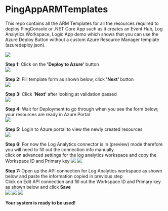
# PingAppARMTemplates
This repo contains all the ARM Templates for all the resources required to deploy PingConsole or .NET Core App such as it creates an Event Hub, Log Analytics Workspace, Logic App demo which shows that you can use the Azure Deploy Button without a custom Azure Resource Manager template (azuredeploy.json).


<a href="https://azuredeploy.net/" target="_blank"><img src="http://azuredeploy.net/deploybutton.png"/></a>

<b>Step 1:</b> Click on the <b>'Deploy to Azure'</b> button </br>
<img src="https://komalsandboxdiag.blob.core.windows.net/pingarmtemplatereadmefiles/0.png">


<b>Step 2:</b> Fill template form as shown below, click <b>'Next' </b>button </br>
<img src="https://komalsandboxdiag.blob.core.windows.net/pingarmtemplatereadmefiles/1.png">

<b>Step 3:</b> Click <b>'Next' </b> after looking at validation passed </br>
<img src="https://komalsandboxdiag.blob.core.windows.net/pingarmtemplatereadmefiles/2.png">

<b>Step 4:</b> Wait for Deployment to go through when you see the form below; your resources are ready in Azure Portal </br>
<img src="https://komalsandboxdiag.blob.core.windows.net/pingarmtemplatereadmefiles/4.png">

<b>Step 5:</b> Login to Azure portal to view the newly created resources </br>
<img src="https://komalsandboxdiag.blob.core.windows.net/pingarmtemplatereadmefiles/5.png">

<b>Step 6:</b> For now the Log Analytics connector is in (preview) mode therefore you will need to fill out the connection info manually </br>
click on advanced settings for the log analytics workspace and copy the Workspace ID and Primary key 
<img src="https://komalsandboxdiag.blob.core.windows.net/pingarmtemplatereadmefiles/5.5.png">
<img src="https://komalsandboxdiag.blob.core.windows.net/pingarmtemplatereadmefiles/6.png">

<b>Step 7:</b> Open up the API connection for Log Analytics workspace as shown below and paste the information copied in previous step </br>
Click on Edit API connection and fill out the Workspace ID and Primary key as shown below and click <b>Save</b> </br>
<img src="https://komalsandboxdiag.blob.core.windows.net/pingarmtemplatereadmefiles/7.png">
<img src="https://komalsandboxdiag.blob.core.windows.net/pingarmtemplatereadmefiles/6.5.png">
<img src="https://komalsandboxdiag.blob.core.windows.net/pingarmtemplatereadmefiles/7.5.png">

<b>Your system is ready to be used! </b>
